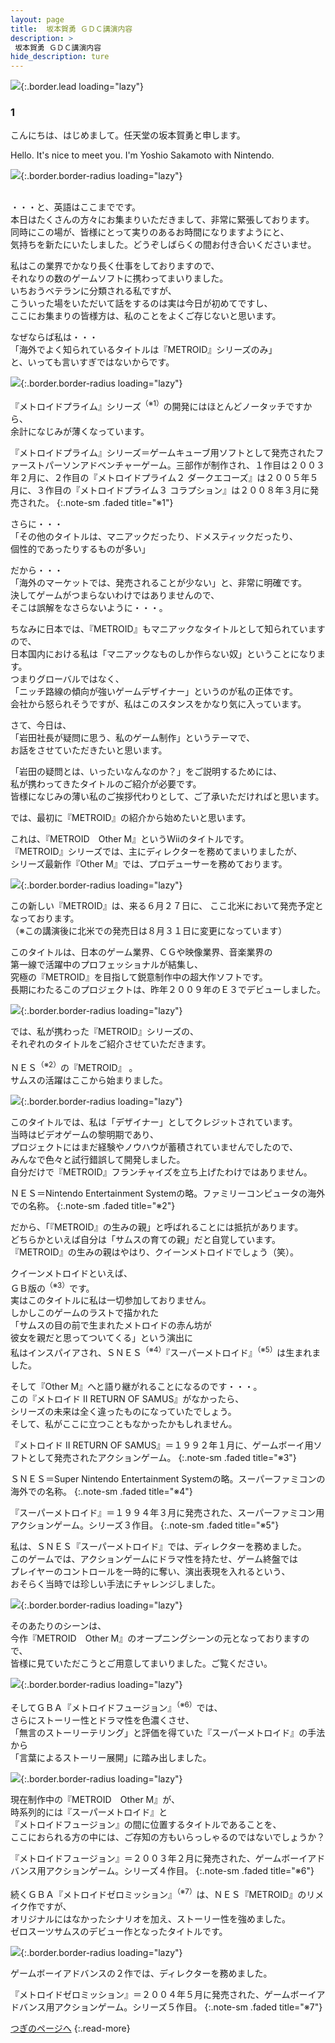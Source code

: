 ```yaml
---
layout: page
title:  坂本賀勇 ＧＤＣ講演内容
description: >
 坂本賀勇 ＧＤＣ講演内容
hide_description: ture
---
```


![](/interviews/jp/wii/slsjr3oj/vol1/img_gdc/mainvisual.jpg){:.border.lead loading="lazy"}

### 1

こんにちは、はじめまして。任天堂の坂本賀勇と申します。

Hello. It's nice to meet you. I'm Yoshio Sakamoto with Nintendo.

![](/interviews/jp/wii/slsjr3oj/vol1/img_gdc/slide01.jpg){:.border.border-radius loading="lazy"}

<br>・・・と、英語はここまでです。<br>本日はたくさんの方々にお集まりいただきまして、非常に緊張しております。<br>同時にこの場が、皆様にとって実りのあるお時間になりますようにと、<br>気持ちを新たにいたしました。どうぞしばらくの間お付き合いくださいませ。

私はこの業界でかなり長く仕事をしておりますので、<br>それなりの数のゲームソフトに携わってまいりました。<br>いちおうベテランに分類される私ですが、<br>こういった場をいただいて話をするのは実は今日が初めてですし、<br>ここにお集まりの皆様方は、私のことをよくご存じないと思います。

なぜならば私は・・・<br> 「海外でよく知られているタイトルは『METROID』シリーズのみ」<br>と、いっても言いすぎではないからです。

![](/interviews/jp/wii/slsjr3oj/vol1/img_gdc/slide02.jpg){:.border.border-radius loading="lazy"}

『メトロイドプライム』シリーズ<sup>（※1）</sup>の開発にはほとんどノータッチですから、<br>余計になじみが薄くなっています。

『メトロイドプライム』シリーズ＝ゲームキューブ用ソフトとして発売されたファーストパーソンアドベンチャーゲーム。三部作が制作され、１作目は２００３年２月に、２作目の『メトロイドプライム２ ダークエコーズ』は２００５年５月に、３作目の『メトロイドプライム３ コラプション』は２００８年３月に発売された。
{:.note-sm .faded title="※1"}

さらに・・・<br>「その他のタイトルは、マニアックだったり、ドメスティックだったり、<br>個性的であったりするものが多い」

だから・・・<br>「海外のマーケットでは、発売されることが少ない」と、非常に明確です。<br>決してゲームがつまらないわけではありませんので、<br>そこは誤解をなさらないように・・・。

ちなみに日本では、『METROID』もマニアックなタイトルとして知られていますので、<br>日本国内における私は「マニアックなものしか作らない奴」ということになります。<br>つまりグローバルではなく、<br>「ニッチ路線の傾向が強いゲームデザイナー」というのが私の正体です。<br>会社から怒られそうですが、私はこのスタンスをかなり気に入っています。

さて、今日は、<br>「岩田社長が疑問に思う、私のゲーム制作」というテーマで、<br>お話をさせていただきたいと思います。

「岩田の疑問とは、いったいなんなのか？」をご説明するためには、<br>私が携わってきたタイトルのご紹介が必要です。<br>皆様になじみの薄い私のご挨拶代わりとして、ご了承いただければと思います。

では、最初に『METROID』の紹介から始めたいと思います。

これは、『METROID　Other M』というWiiのタイトルです。<br>『METROID』シリーズでは、主にディレクターを務めてまいりましたが、<br>シリーズ最新作『Other M』では、プロデューサーを務めております。

![](/interviews/jp/wii/slsjr3oj/vol1/img_gdc/slide03.jpg){:.border.border-radius loading="lazy"}

この新しい『METROID』は、来る６月２７日に、 ここ北米において発売予定となっております。<br>（※この講演後に北米での発売日は８月３１日に変更になっています）

このタイトルは、日本のゲーム業界、ＣＧや映像業界、音楽業界の<br>第一線で活躍中のプロフェッショナルが結集し、<br>究極の『METROID』を目指して鋭意制作中の超大作ソフトです。 <br>長期にわたるこのプロジェクトは、昨年２００９年のＥ３でデビューしました。

![](/interviews/jp/wii/slsjr3oj/vol1/movie_gdc/movie001.jpg){:.border.border-radius loading="lazy"}

では、私が携わった『METROID』シリーズの、<br>それぞれのタイトルをご紹介させていただきます。

ＮＥＳ<sup>（※2）</sup>の『METROID』 。<br>サムスの活躍はここから始まりました。 

![](/interviews/jp/wii/slsjr3oj/vol1/img_gdc/slide04.jpg){:.border.border-radius loading="lazy"}

このタイトルでは、私は「デザイナー」としてクレジットされています。<br>当時はビデオゲームの黎明期であり、<br>プロジェクトにはまだ経験やノウハウが蓄積されていませんでしたので、<br>みんなで色々と試行錯誤して開発しました。<br>自分だけで『METROID』フランチャイズを立ち上げたわけではありません。

ＮＥＳ＝Nintendo Entertainment Systemの略。ファミリーコンピュータの海外での名称。
{:.note-sm .faded title="※2"}

だから、「『METROID』の生みの親」と呼ばれることには抵抗があります。<br>どちらかといえば自分は「サムスの育ての親」だと自覚しています。<br>『METROID』の生みの親はやはり、クイーンメトロイドでしょう（笑）。

クイーンメトロイドといえば、 <br>ＧＢ版の<sup>（※3）</sup>です。<br>実はこのタイトルに私は一切参加しておりません。<br>しかしこのゲームのラストで描かれた<br>「サムスの目の前で生まれたメトロイドの赤ん坊が<br>彼女を親だと思ってついてくる」という演出に<br>私はインスパイアされ、ＳＮＥＳ<sup>（※4）</sup>『スーパーメトロイド』<sup>（※5）</sup>は生まれました。

そして『Other M』へと語り継がれることになるのです・・・。<br>この『メトロイド II RETURN OF SAMUS』がなかったら、<br>シリーズの未来は全く違ったものになっていたでしょう。<br>そして、私がここに立つこともなかったかもしれません。

『メトロイド II RETURN OF SAMUS』＝１９９２年１月に、ゲームボーイ用ソフトとして発売されたアクションゲーム。
{:.note-sm .faded title="※3"}

ＳＮＥＳ＝Super Nintendo Entertainment Systemの略。スーパーファミコンの海外での名称。
{:.note-sm .faded title="※4"}

『スーパーメトロイド』＝１９９４年３月に発売された、スーパーファミコン用アクションゲーム。シリーズ３作目。
{:.note-sm .faded title="※5"}

私は、ＳＮＥＳ『スーパーメトロイド』では、ディレクターを務めました。<br>このゲームでは、アクションゲームにドラマ性を持たせ、ゲーム終盤では<br>プレイヤーのコントロールを一時的に奪い、演出表現を入れるという、<br>おそらく当時では珍しい手法にチャレンジしました。

![](/interviews/jp/wii/slsjr3oj/vol1/img_gdc/slide05.jpg){:.border.border-radius loading="lazy"}

そのあたりのシーンは、<br>今作『METROID　Other M』のオープニングシーンの元となっておりますので、<br>皆様に見ていただこうとご用意してまいりました。ご覧ください。

![](/interviews/jp/wii/slsjr3oj/vol1/movie_gdc/movie002.jpg){:.border.border-radius loading="lazy"}

そしてＧＢＡ『メトロイドフュージョン』<sup>（※6）</sup>では、<br>さらにストーリー性とドラマ性を色濃くさせ、<br>「無言のストーリーテリング」と評価を得ていた『スーパーメトロイド』の手法から<br>	「言葉によるストーリー展開」に踏み出しました。

![](/interviews/jp/wii/slsjr3oj/vol1/img_gdc/slide06.jpg){:.border.border-radius loading="lazy"}

現在制作中の『METROID　Other M』が、<br>時系列的には『スーパーメトロイド』と<br>『メトロイドフュージョン』の間に位置するタイトルであることを、<br>ここにおられる方の中には、ご存知の方もいらっしゃるのではないでしょうか？

『メトロイドフュージョン』＝２００３年２月に発売された、ゲームボーイアドバンス用アクションゲーム。シリーズ４作目。
{:.note-sm .faded title="※6"}

続くＧＢＡ『メトロイドゼロミッション』<sup>（※7）</sup>は、ＮＥＳ『METROID』のリメイク作ですが、<br>オリジナルにはなかったシナリオを加え、ストーリー性を強めました。<br>ゼロスーツサムスのデビュー作となったタイトルです。

![](/interviews/jp/wii/slsjr3oj/vol1/img_gdc/slide07.jpg){:.border.border-radius loading="lazy"}

ゲームボーイアドバンスの２作では、ディレクターを務めました。

『メトロイドゼロミッション』＝２００４年５月に発売された、ゲームボーイアドバンス用アクションゲーム。シリーズ５作目。
{:.note-sm .faded title="※7"}

[つぎのページへ](gdc2.md)
{:.read-more}

